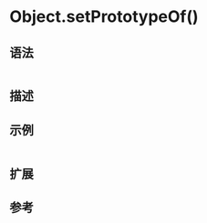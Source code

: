 # Object.setPrototypeOf() <Badge text="ES6"/>

## 语法

```ts
```

## 描述

## 示例

```js
```

## 扩展

## 参考
